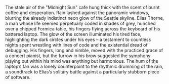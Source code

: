 The stale air of the "Midnight Sun" cafe hung thick with the scent of burnt coffee and desperation. Rain lashed against the panoramic windows, blurring the already indistinct neon glow of the Seattle skyline.  Elias Thorne, a man whose life seemed perpetually coded in shades of grey, hunched over a chipped Formica table, his fingers flying across the keyboard of his battered laptop.  The glow of the screen illuminated his tired face, highlighting the dark circles under his eyes – a testament to countless nights spent wrestling with lines of code and the existential dread of debugging.  His fingers, long and nimble, moved with the practiced grace of a concert pianist, but the furrow in his brow suggested the symphony playing out within his mind was anything but harmonious.  The hum of the laptop’s fan was a lonely counterpoint to the rhythmic drumming of the rain, a soundtrack to Elias’s solitary battle against a particularly stubborn piece of software.
